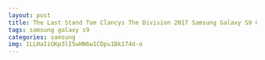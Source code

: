 ```yaml
---
layout: post
title: The Last Stand Tom Clancys The Division 2017 Samsung Galaxy S9 Case
tags: samsung galaxy s9
categories: samsung
img: 1LLHaIiGKp3lI5wHN6w1CDpu1Bk174d-o
---
```

